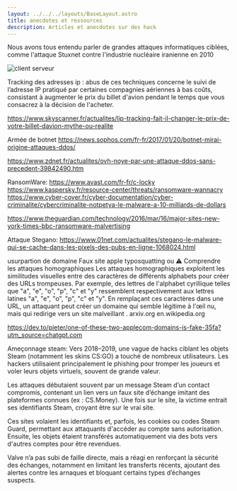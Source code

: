 ```yaml
---
layout: ../../../layouts/BaseLayout.astro
title: anecdotes et ressources
description: Articles et anecdotes sur des hack 
---
```



Nous avons tous entendu parler de grandes attaques informatiques ciblées, comme l'attaque Stuxnet contre l'industrie nucléaire iranienne en 2010


![client serveur](/thotify/anssi_dpo/X-_NOPROCESS_process_2.png) 

Tracking des adresses ip : abus de ces techniques concerne le suivi de l’adresse IP
pratiqué par certaines compagnies aériennes à bas coûts, consistant à augmenter le prix du billet d'avion pendant le temps que vous consacrez à la décision de l'acheter. 

https://www.skyscanner.fr/actualites/lip-tracking-fait-il-changer-le-prix-de-votre-billet-davion-mythe-ou-realite

Armée de botnet 
https://news.sophos.com/fr-fr/2017/01/20/botnet-mirai-origine-attaques-ddos/

https://www.zdnet.fr/actualites/ovh-noye-par-une-attaque-ddos-sans-precedent-39842490.htm


RansomWare:
https://www.avast.com/fr-fr/c-locky
https://www.kaspersky.fr/resource-center/threats/ransomware-wannacry
https://www.cyber-cover.fr/cyber-documentation/cyber-criminalite/cybercriminalite-notpetya-le-malware-a-10-milliards-de-dollars

https://www.theguardian.com/technology/2016/mar/16/major-sites-new-york-times-bbc-ransomware-malvertising


Attaque Stegano: 
https://www.01net.com/actualites/stegano-le-malware-qui-se-cache-dans-les-pixels-des-pubs-en-ligne-1068024.html 


usurpartion de domaine
Faux site apple 
typosquatting ou 
⚠️ Comprendre les attaques homographiques
Les attaques homographiques exploitent les similitudes visuelles entre des caractères de différents alphabets pour créer des URLs trompeuses. Par exemple, des lettres de l'alphabet cyrillique telles que "а", "е", "о", "р", "с" et "у" ressemblent respectivement aux lettres latines "a", "e", "o", "p", "c" et "y". En remplaçant ces caractères dans une URL, un attaquant peut créer un domaine qui semble légitime à l'œil nu, mais qui redirige vers un site malveillant .
arxiv.org
en.wikipedia.org


https://dev.to/pieter/one-of-these-two-applecom-domains-is-fake-35fa?utm_source=chatgpt.com


Ameçonnage steam:
Vers 2018–2019, une vague de hacks ciblant les objets Steam (notamment les skins CS:GO) a touché de nombreux utilisateurs. Les hackers utilisaient principalement le phishing pour tromper les joueurs et voler leurs objets virtuels, souvent de grande valeur.

Les attaques débutaient souvent par un message Steam d’un contact compromis, contenant un lien vers un faux site d’échange imitant des plateformes connues (ex : CS.Money). Une fois sur le site, la victime entrait ses identifiants Steam, croyant être sur le vrai site.

Ces sites volaient les identifiants et, parfois, les cookies ou codes Steam Guard, permettant aux attaquants d'accéder au compte sans autorisation. Ensuite, les objets étaient transférés automatiquement via des bots vers d'autres comptes pour être revendues.

Valve n’a pas subi de faille directe, mais a réagi en renforçant la sécurité des échanges, notamment en limitant les transferts récents, ajoutant des alertes contre les arnaques et bloquant certains types d’échanges suspects.